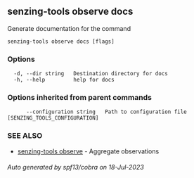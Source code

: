 ## senzing-tools observe docs

Generate documentation for the command

```
senzing-tools observe docs [flags]
```

### Options

```
  -d, --dir string   Destination directory for docs
  -h, --help         help for docs
```

### Options inherited from parent commands

```
      --configuration string   Path to configuration file [SENZING_TOOLS_CONFIGURATION]
```

### SEE ALSO

* [senzing-tools observe](senzing-tools_observe.md)	 - Aggregate observations

###### Auto generated by spf13/cobra on 18-Jul-2023
